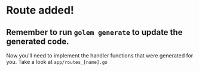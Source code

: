 # Route added!

## Remember to run `golem generate` to update the generated code.

Now you'll need to implement the handler functions that were generated for you. Take a look at
`app/routes_[name].go`
